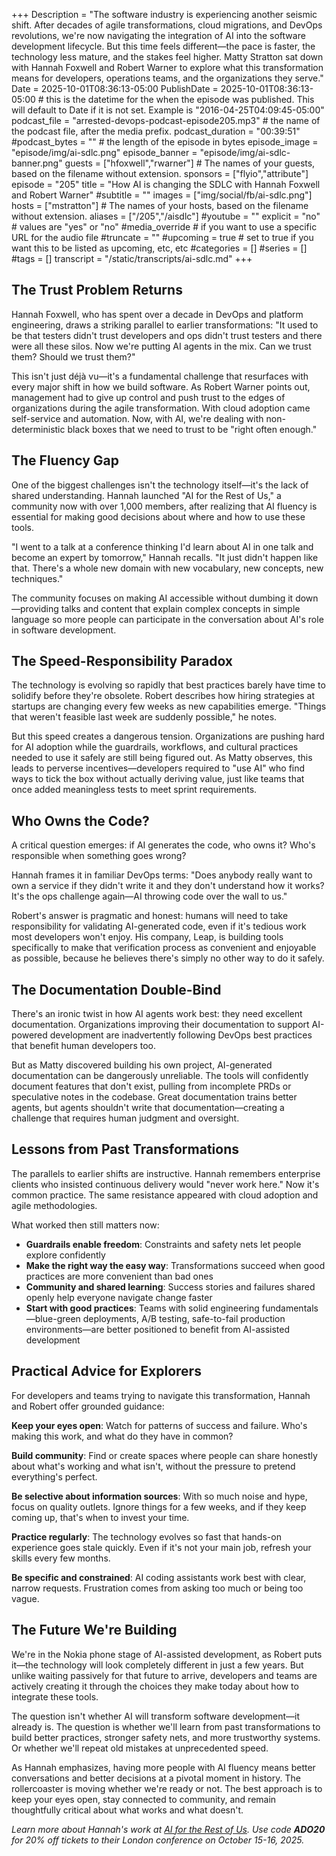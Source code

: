 +++
Description = "The software industry is experiencing another seismic shift. After decades of agile transformations, cloud migrations, and DevOps revolutions, we're now navigating the integration of AI into the software development lifecycle. But this time feels different—the pace is faster, the technology less mature, and the stakes feel higher. Matty Stratton sat down with Hannah Foxwell and Robert Warner to explore what this transformation means for developers, operations teams, and the organizations they serve."
Date = 2025-10-01T08:36:13-05:00
PublishDate = 2025-10-01T08:36:13-05:00 # this is the datetime for the when the episode was published. This will default to Date if it is not set. Example is "2016-04-25T04:09:45-05:00"
podcast_file = "arrested-devops-podcast-episode205.mp3" # the name of the podcast file, after the media prefix.
podcast_duration = "00:39:51"
#podcast_bytes = "" # the length of the episode in bytes
episode_image = "episode/img/ai-sdlc.png"
episode_banner = "episode/img/ai-sdlc-banner.png"
guests = ["hfoxwell","rwarner"] # The names of your guests, based on the filename without extension.
sponsors = ["flyio","attribute"]
episode = "205"
title = "How AI is changing the SDLC with Hannah Foxwell and Robert Warner"
#subtitle = ""
images = ["img/social/fb/ai-sdlc.png"]
hosts = ["mstratton"] # The names of your hosts, based on the filename without extension.
aliases = ["/205","/aisdlc"]
#youtube = ""
explicit = "no" # values are "yes" or "no"
#media_override # if you want to use a specific URL for the audio file
#truncate = ""
#upcoming = true # set to true if you want this to be listed as upcoming, etc, etc
#categories = []
#series = []
#tags = []
transcript = "/static/transcripts/ai-sdlc.md"
+++
## The Trust Problem Returns

Hannah Foxwell, who has spent over a decade in DevOps and platform engineering, draws a striking parallel to earlier transformations: "It used to be that testers didn't trust developers and ops didn't trust testers and there were all these silos. Now we're putting AI agents in the mix. Can we trust them? Should we trust them?"

This isn't just déjà vu—it's a fundamental challenge that resurfaces with every major shift in how we build software. As Robert Warner points out, management had to give up control and push trust to the edges of organizations during the agile transformation. With cloud adoption came self-service and automation. Now, with AI, we're dealing with non-deterministic black boxes that we need to trust to be "right often enough."

## The Fluency Gap

One of the biggest challenges isn't the technology itself—it's the lack of shared understanding. Hannah launched "AI for the Rest of Us," a community now with over 1,000 members, after realizing that AI fluency is essential for making good decisions about where and how to use these tools.

"I went to a talk at a conference thinking I'd learn about AI in one talk and become an expert by tomorrow," Hannah recalls. "It just didn't happen like that. There's a whole new domain with new vocabulary, new concepts, new techniques."

The community focuses on making AI accessible without dumbing it down—providing talks and content that explain complex concepts in simple language so more people can participate in the conversation about AI's role in software development.

## The Speed-Responsibility Paradox

The technology is evolving so rapidly that best practices barely have time to solidify before they're obsolete. Robert describes how hiring strategies at startups are changing every few weeks as new capabilities emerge. "Things that weren't feasible last week are suddenly possible," he notes.

But this speed creates a dangerous tension. Organizations are pushing hard for AI adoption while the guardrails, workflows, and cultural practices needed to use it safely are still being figured out. As Matty observes, this leads to perverse incentives—developers required to "use AI" who find ways to tick the box without actually deriving value, just like teams that once added meaningless tests to meet sprint requirements.

## Who Owns the Code?

A critical question emerges: if AI generates the code, who owns it? Who's responsible when something goes wrong?

Hannah frames it in familiar DevOps terms: "Does anybody really want to own a service if they didn't write it and they don't understand how it works? It's the ops challenge again—AI throwing code over the wall to us."

Robert's answer is pragmatic and honest: humans will need to take responsibility for validating AI-generated code, even if it's tedious work most developers won't enjoy. His company, Leap, is building tools specifically to make that verification process as convenient and enjoyable as possible, because he believes there's simply no other way to do it safely.

## The Documentation Double-Bind

There's an ironic twist in how AI agents work best: they need excellent documentation. Organizations improving their documentation to support AI-powered development are inadvertently following DevOps best practices that benefit human developers too.

But as Matty discovered building his own project, AI-generated documentation can be dangerously unreliable. The tools will confidently document features that don't exist, pulling from incomplete PRDs or speculative notes in the codebase. Great documentation trains better agents, but agents shouldn't write that documentation—creating a challenge that requires human judgment and oversight.

## Lessons from Past Transformations

The parallels to earlier shifts are instructive. Hannah remembers enterprise clients who insisted continuous delivery would "never work here." Now it's common practice. The same resistance appeared with cloud adoption and agile methodologies.

What worked then still matters now:
- **Guardrails enable freedom**: Constraints and safety nets let people explore confidently
- **Make the right way the easy way**: Transformations succeed when good practices are more convenient than bad ones
- **Community and shared learning**: Success stories and failures shared openly help everyone navigate change faster
- **Start with good practices**: Teams with solid engineering fundamentals—blue-green deployments, A/B testing, safe-to-fail production environments—are better positioned to benefit from AI-assisted development

## Practical Advice for Explorers

For developers and teams trying to navigate this transformation, Hannah and Robert offer grounded guidance:

**Keep your eyes open**: Watch for patterns of success and failure. Who's making this work, and what do they have in common?

**Build community**: Find or create spaces where people can share honestly about what's working and what isn't, without the pressure to pretend everything's perfect.

**Be selective about information sources**: With so much noise and hype, focus on quality outlets. Ignore things for a few weeks, and if they keep coming up, that's when to invest your time.

**Practice regularly**: The technology evolves so fast that hands-on experience goes stale quickly. Even if it's not your main job, refresh your skills every few months.

**Be specific and constrained**: AI coding assistants work best with clear, narrow requests. Frustration comes from asking too much or being too vague.

## The Future We're Building

We're in the Nokia phone stage of AI-assisted development, as Robert puts it—the technology will look completely different in just a few years. But unlike waiting passively for that future to arrive, developers and teams are actively creating it through the choices they make today about how to integrate these tools.

The question isn't whether AI will transform software development—it already is. The question is whether we'll learn from past transformations to build better practices, stronger safety nets, and more trustworthy systems. Or whether we'll repeat old mistakes at unprecedented speed.

As Hannah emphasizes, having more people with AI fluency means better conversations and better decisions at a pivotal moment in history. The rollercoaster is moving whether we're ready or not. The best approach is to keep your eyes open, stay connected to community, and remain thoughtfully critical about what works and what doesn't.

*Learn more about Hannah's work at [AI for the Rest of Us](https://aifortherestofus.live/). Use code **ADO20** for 20% off tickets to their London conference on October 15-16, 2025.*
